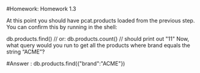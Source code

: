 #Homework: Homework 1.3

At this point you should have pcat.products loaded from the previous step. You can confirm this by running in the shell:

db.products.find()
// or:
db.products.count()
// should print out "11"
Now, what query would you run to get all the products where brand equals the string “ACME”?


#Answer : db.products.find({"brand":"ACME"})
